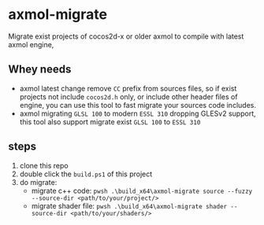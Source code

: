 # axmol-migrate

Migrate exist projects of cocos2d-x or older axmol to compile with latest axmol engine,

## Whey needs

- axmol latest change remove `CC` prefix from sources files, so if exist projects not include `cocos2d.h` only, or include 
other header files of engine, you can use this tool to fast migrate your sources code includes.
- axmol migrating `GLSL 100` to modern `ESSL 310` dropping GLESv2 support, this tool also support migrate exist `GLSL 100` to `ESSL 310`

## steps

1. clone this repo
2. double click the `build.ps1` of this project
3. do migrate:
    - migrate c++ code: `pwsh .\build_x64\axmol-migrate source --fuzzy --source-dir <path/to/your/project/>`
    - migrate shader file: `pwsh .\build_x64\axmol-migrate shader --source-dir <path/to/your/shaders/>`
